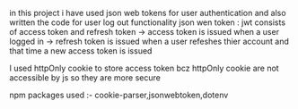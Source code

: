 in this project i have used json web tokens for user authentication and also written the code for user log out functionality
json wen token : jwt consists of access token and refresh token 
  -> access token is issued when a user logged in 
  -> refresh token is issued when a user refeshes thier account and that time a new access token is issued 

I used httpOnly cookie to store access token bcz httpOnly cookie are not accessible by js so they are more secure 


npm packages used :- cookie-parser,jsonwebtoken,dotenv
